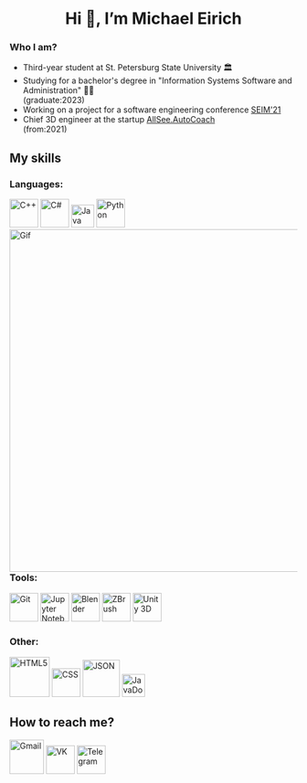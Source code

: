 # <center> Hi 👋, I’m Michael Eirich </center>
### Who I am?
- Third-year student at St. Petersburg State University :classical_building:
- Studying for a bachelor's degree in "Information Systems Software and Administration" :technologist:  <br /> (graduate:2023)
- Working on a project for a software engineering conference [SEIM'21](https://seim-conf.org/)
- Chief 3D engineer at the startup [AllSee.AutoCoach](https://vk.com/bazaar#p54) <br /> (from:2021)

## My skills
### Languages:
<img width="50" alt="C++" src="https://upload.wikimedia.org/wikipedia/commons/thumb/1/18/ISO_C%2B%2B_Logo.svg/180px-ISO_C%2B%2B_Logo.svg.png"> <img width="50" alt="C#" src="https://upload.wikimedia.org/wikipedia/commons/thumb/0/0d/C_Sharp_wordmark.svg/180px-C_Sharp_wordmark.svg.png"> <img width="40" alt="Java" src="https://upload.wikimedia.org/wikipedia/en/thumb/3/30/Java_programming_language_logo.svg/182px-Java_programming_language_logo.svg.png"> <img width="50" alt="Python" src="https://upload.wikimedia.org/wikipedia/commons/thumb/c/c3/Python-logo-notext.svg/1200px-Python-logo-notext.svg.png"> <img width="600" alt="Gif" src="https://pintait.com/content/images/2021/05/coding-freak.gif" align="right">  
### Tools:
<img width="50" alt="Git" src="https://upload.wikimedia.org/wikipedia/commons/thumb/3/3f/Git_icon.svg/1200px-Git_icon.svg.png"> <img width="50" alt="Jupyter Notebook" src="https://upload.wikimedia.org/wikipedia/commons/thumb/3/38/Jupyter_logo.svg/1767px-Jupyter_logo.svg.png"> <img width="50" alt="Blender" src="https://upload.wikimedia.org/wikipedia/commons/thumb/0/0c/Blender_logo_no_text.svg/2503px-Blender_logo_no_text.svg.png"> <img width="50" alt="ZBrush" src="https://seeklogo.com/images/Z/ZBrush-logo-43D6324DC8-seeklogo.com.png"> <img width="50" alt="Unity 3D" src="https://cdn4.iconfinder.com/data/icons/logos-brands-5/24/unity-512.png">
### Other:
<img width="70" alt="HTML5" src="https://upload.wikimedia.org/wikipedia/commons/thumb/6/61/HTML5_logo_and_wordmark.svg/2048px-HTML5_logo_and_wordmark.svg.png"> <img width="50" alt="CSS" src="https://upload.wikimedia.org/wikipedia/commons/thumb/d/d5/CSS3_logo_and_wordmark.svg/1200px-CSS3_logo_and_wordmark.svg.png"> <img width="65" alt="JSON" src="https://upload.wikimedia.org/wikipedia/commons/thumb/c/c9/JSON_vector_logo.svg/1024px-JSON_vector_logo.svg.png"> <img width="40" alt="JavaDoc" src="https://upload.wikimedia.org/wikipedia/commons/thumb/5/5d/Duke_%28Java_mascot%29_waving.svg/220px-Duke_%28Java_mascot%29_waving.svg.png">

## How to reach me?
<a href="mailto:st081844@student.spbu.ru"><img width="60" alt="Gmail" src="https://upload.wikimedia.org/wikipedia/commons/thumb/7/7e/Gmail_icon_%282020%29.svg/1024px-Gmail_icon_%282020%29.svg.png"></a> <a href="https://vk.com/swimmer_spb"><img width="50" alt="VK" src="https://upload.wikimedia.org/wikipedia/commons/thumb/2/21/VK.com-logo.svg/2048px-VK.com-logo.svg.png"></a> <a href="mailto:st081844@student.spbu.ru"><a href="https://t.me/Michael_SW"><img width="50" alt="Telegram" src="https://upload.wikimedia.org/wikipedia/commons/thumb/8/83/Telegram_2019_Logo.svg/2048px-Telegram_2019_Logo.svg.png"></a>
